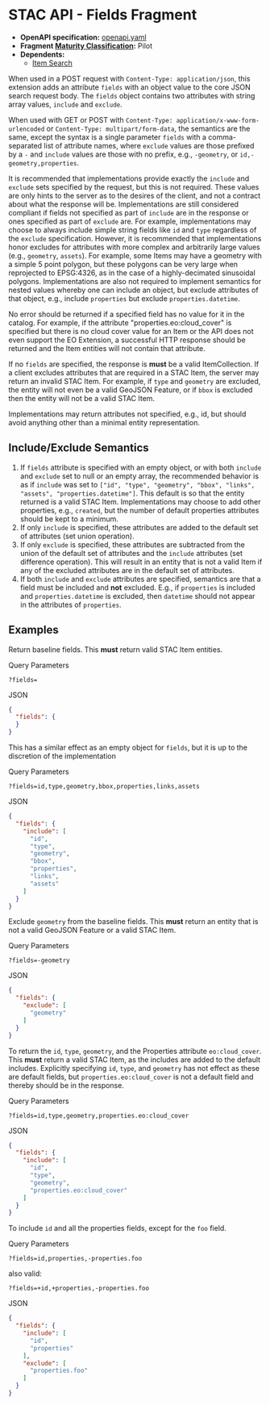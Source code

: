   # STAC API - Fields Fragment

- **OpenAPI specification:** [openapi.yaml](openapi.yaml)
- **Fragment [Maturity Classification](../../extensions.md#extension-maturity):** Pilot
- **Dependents:**
  - [Item Search](../../item-search)

When used in a POST request with `Content-Type: application/json`, this extension adds an attribute `fields` with 
an object value to the core JSON search request body. The `fields` object contains two attributes with string array 
values, `include` and `exclude`.

When used with GET or POST with `Content-Type: application/x-www-form-urlencoded` or 
`Content-Type: multipart/form-data`, the semantics are the same, except the syntax is a single parameter `fields` with 
a comma-separated list of attribute names, where `exclude` values are those prefixed by a `-` and `include` values are 
those with no prefix, e.g., `-geometry`, or `id,-geometry,properties`.

It is recommended that implementations provide exactly the `include` and `exclude` sets specified by the request, 
but this is not required. These values are only hints to the server as to the desires of the client, and not a 
contract about what the response will be. Implementations are still considered compliant if fields not specified as part of `include` 
are in the response or ones specified as part of `exclude` are.  For example, implementations may choose to always 
include simple string fields like `id` and `type` regardless of the `exclude` specification. However, it is recommended 
that implementations honor excludes for attributes with more complex and arbitrarily large values 
(e.g., `geometry`, `assets`).  For example, some Items may have a geometry with a simple 5 point polygon, but these 
polygons can be very large when reprojected to EPSG:4326, as in the case of a highly-decimated sinusoidal polygons.
Implementations are also not required to implement semantics for nested values whereby one can include an object, but
exclude attributes of that object, e.g., include `properties` but exclude `properties.datetime`.

No error should be returned if a specified field has no value for it in the catalog. For example, if the attribute 
"properties.eo:cloud_cover" is specified but there is no cloud cover value for an Item or the API does not even 
support the EO Extension, a successful HTTP response should be returned and the Item entities will not contain that 
attribute. 

If no `fields` are specified, the response is **must** be a valid ItemCollection. If a client excludes
attributes that are required in a STAC Item, the server may return an invalid STAC Item. For example, if `type` 
and `geometry` are excluded, the entity will not even be a valid GeoJSON Feature, or if `bbox` is excluded then the entity 
will not be a valid STAC Item.

Implementations may return attributes not specified, e.g., id, but should avoid anything other than a minimal entity 
representation. 

## Include/Exclude Semantics 

1. If `fields` attribute is specified with an empty object, or with both `include` and `exclude` set to null or an 
empty array, the recommended behavior is as if `include` was set to 
`["id", "type", "geometry", "bbox", "links", "assets", "properties.datetime"]`.  This default is so that the entity 
returned is a valid STAC Item.  Implementations may choose to add other properties, e.g., `created`, but the number 
of default properties attributes should be kept to a minimum.
2. If only `include` is specified, these attributes are added to the default set of attributes (set union operation). 
3. If only `exclude` is specified, these attributes are subtracted from the union of the default set of attributes and 
the `include` attributes (set difference operation).  This will result in an entity that is not a valid Item if any 
of the excluded attributes are in the default set of attributes.
4. If both `include` and `exclude` attributes are specified, semantics are that a field must be included and **not** 
excluded.  E.g., if `properties` is included and `properties.datetime` is excluded, then `datetime` should not appear 
in the attributes of `properties`.

## Examples

Return baseline fields.  This **must** return valid STAC Item entities. 

Query Parameters
```http
?fields=
```

JSON
```json
{
  "fields": {
  }
}
```

This has a similar effect as an empty object for `fields`, but it is up to the discretion of the implementation 

Query Parameters
```http
?fields=id,type,geometry,bbox,properties,links,assets
```

JSON
```json
{
  "fields": {
    "include": [
      "id",
      "type",
      "geometry",
      "bbox",
      "properties",
      "links",
      "assets"
    ]
  }
}
```

Exclude `geometry` from the baseline fields.  This **must** return an entity that is not a valid GeoJSON Feature or a valid STAC Item.

Query Parameters
```http
?fields=-geometry
```

JSON
```json
{
  "fields": {
    "exclude": [
      "geometry"
    ]
  }
}
```

To return the `id`, `type`, `geometry`, and the Properties attribute `eo:cloud_cover`.
This **must** return a valid STAC Item, as the includes are added to the default includes.
Explicitly specifying `id`, `type`, and `geometry` has not effect as these are default fields,
but `properties.eo:cloud_cover` is not a default field and thereby should be in the response.

Query Parameters
```http
?fields=id,type,geometry,properties.eo:cloud_cover
```

JSON
```json
{
  "fields": {
    "include": [
      "id",
      "type",
      "geometry",
      "properties.eo:cloud_cover"
    ]
  }
}
```

To include `id` and all the properties fields, except for the `foo` field.

Query Parameters
```http
?fields=id,properties,-properties.foo
```

also valid:
```http
?fields=+id,+properties,-properties.foo
```

JSON
```json
{
  "fields": {
    "include": [
      "id",
      "properties"
    ],
    "exclude": [    
      "properties.foo"
    ]
  }
}
```
